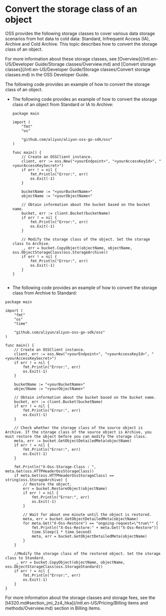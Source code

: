 # Convert the storage class of an object

OSS provides the following storage classes to cover various data storage scenarios from hot data to cold data: Standard, Infrequent Access \(IA\), Archive and Cold Archive. This topic describes how to convert the storage class of an object.

For more information about these storage classes, see [Overview](/intl.en-US/Developer Guide/Storage classes/Overview.md) and [Convert storage classes](/intl.en-US/Developer Guide/Storage classes/Convert storage classes.md) in the OSS Developer Guide.

The following code provides an example of how to convert the storage class of an object.

-   The following code provides an example of how to convert the storage class of an object from Standard or IA to Archive:

    ```
    package main
    
    import (
        "fmt"
        "os"
    
        "github.com/aliyun/aliyun-oss-go-sdk/oss"
    )
    
    func main() {
        // Create an OSSClient instance.
        client, err := oss.New("<yourEndpoint>", "<yourAccessKeyId>", "<yourAccessKeySecret>")
        if err ! = nil {
            fmt.Println("Error:", err)
            os.Exit(-1)
        }
    
        bucketName := "<yourBucketName>"
        objectName := "<yourObjectName>"
    
        // Obtain information about the bucket based on the bucket name.
        bucket, err := client.Bucket(bucketName)
        if err ! = nil {
            fmt.Println("Error:", err)
            os.Exit(-1)
        }
    
        // Modify the storage class of the object. Set the storage class to Archive.
        _, err = bucket.CopyObject(objectName, objectName, oss.ObjectStorageClass(oss.StorageArchive))
        if err ! = nil {
            fmt.Println("Error:", err)
            os.Exit(-1)
        }
    }
    				
    ```

-   The following code provides an example of how to convert the storage class from Archive to Standard:

```
package main

import (
    "fmt"
    "os"
    "time"

    "github.com/aliyun/aliyun-oss-go-sdk/oss"
)

func main() {
    // Create an OSSClient instance.
    client, err := oss.New("<yourEndpoint>", "<yourAccessKeyId>", "<yourAccessKeySecret>")
    if err ! = nil {
        fmt.Println("Error:", err)
        os.Exit(-1)
    }

    bucketName := "<yourBucketName>"
    objectName := "<yourObjectName>"

    // Obtain information about the bucket based on the bucket name.
    bucket, err := client.Bucket(bucketName)
    if err ! = nil {
        fmt.Println("Error:", err)
        os.Exit(-1)
    }

    // Check whether the storage class of the source object is Archive. If the storage class of the source object is Archive, you must restore the object before you can modify the storage class.
    meta, err := bucket.GetObjectDetailedMeta(objectName)
    if err ! = nil {
        fmt.Println("Error:", err)
        os.Exit(-1)
    }

    fmt.Println("X-Oss-Storage-Class : ", meta.Get(oss.HTTPHeaderOssStorageClass))
    if meta.Get(oss.HTTPHeaderOssStorageClass) == string(oss.StorageArchive) {
        // Restore the object.
        err = bucket.RestoreObject(objectName)
        if err ! = nil {
            fmt.Println("Error:", err)
            os.Exit(-1)
        }

        // Wait for about one minute until the object is restored.
        meta, err = bucket.GetObjectDetailedMeta(objectName)
        for meta.Get("X-Oss-Restore") == "ongoing-request=\"true\"" {
            fmt.Println("X-Oss-Restore:" + meta.Get("X-Oss-Restore"))
            time.Sleep(1 * time.Second)
            meta, err = bucket.GetObjectDetailedMeta(objectName)
        }
    }

    //Modify the storage class of the restored object. Set the storage class to Standard.
    _, err = bucket.CopyObject(objectName, objectName, oss.ObjectStorageClass(oss.StorageStandard))
    if err ! = nil {
        fmt.Println("Error:", err)
        os.Exit(-1)
    }
}
```


For more information about the storage classes and storage fees, see the [t4320.md\#section\_jmi\_2z4\_hka](/intl.en-US/Pricing/Billing items and methods/Overview.md) section in Billing items.

